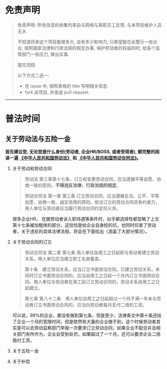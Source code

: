 # 免责声明

> 免责声明: 所有信息的收集均来自与网络与离职员工反馈, 与本项目维护人员无关.
>
> 不知道将来这个项目能做多大, 会有多少影响力, 只希望能在此警示一些企业, 按照国家法律和行政法规的规定办事, 保护劳动者的权益同时, 给各个监管部门一些压力, 做出实事.

> 提交流程: 
>
> 以下方式二选一:
>
> - 在 issue 中, 按照表格的 title 写明相关信息.
> - fork 此项目, 并发送 pull request.

---

# 普法时间

## 关于劳动法与五险一金

**首先建议您, 无论您是什么身份(劳动者, 企业HR/BOSS, 或者旁观者), 都完整的阅读一遍  [《中华人民共和国劳动法》](http://www.gov.cn/banshi/2005-05/25/content_905.htm)  和 [《中华人民共和国劳动合同法》](http://www.gov.cn/flfg/2007-06/29/content_669394.htm)。**

1. 关于劳动和劳动合同

   > 劳动法 第三章第十七条，订立和变更劳动合同，应当遵循平等自愿、协商一致的原则，**不得违反法律、行政法规的规定**。 
   >
   > 劳动合同法 第一章 第三条 订立劳动合同，应当遵循合法、公平、平等自愿、协商一致、诚实信用的原则。依法订立的劳动合同具有约束力，用人单位与劳动者应当履行劳动合同约定的义务。 

   很多企业HR， 在跟劳动者谈入职待遇等条件时，似乎都选择性都忽略了上文第十七条被加粗体的部分，这恰恰是给企业自身挖的坑，也同时坑害了劳动者，关于违反的具体法律法规，将会在下面给出（涵盖了大部分情况）。

2. 关于劳动合同的订立

   > 劳动合同法 第二章 第七条 用人单位自用工之日起即与劳动者建立劳动关系。用人单位应当建立职工名册备查。 
   >
   > 第十条　建立劳动关系，应当订立书面劳动合同。已建立劳动关系，未同时订立书面劳动合同的，应当自用工之日起一个月内订立书面劳动合同。用人单位与劳动者在用工前订立劳动合同的，劳动关系自用工之日起建立。 
   >
   > 第七章 第八十二条　用人单位自用工之日起超过一个月不满一年未与劳动者订立书面劳动合同的，应当向劳动者每月支付二倍的工资。 

   可以说，99%的企业，都没有做到第七条，但是至少，法律条文中第十条还给了企业一个月的宽限时间，但是依然有大量的企业做不到，这个时候劳动者其实是可以去劳动监察部门举报一次要求订立劳动合同，如果企业不配合并且相关部门有所作为，企业会受到处罚，如果超过了一个月，还可以要求企业二倍赔付工资。

3. 关于五险一金

   

4. 关于补偿


